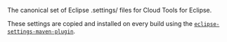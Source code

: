 The canonical set of Eclipse .settings/ files for Cloud Tools for Eclipse.

These settings are copied and installed on every build using the
[`eclipse-settings-maven-plugin`](https://github.com/BSI-Business-Systems-Integration-AG/eclipse-settings-maven-plugin).
